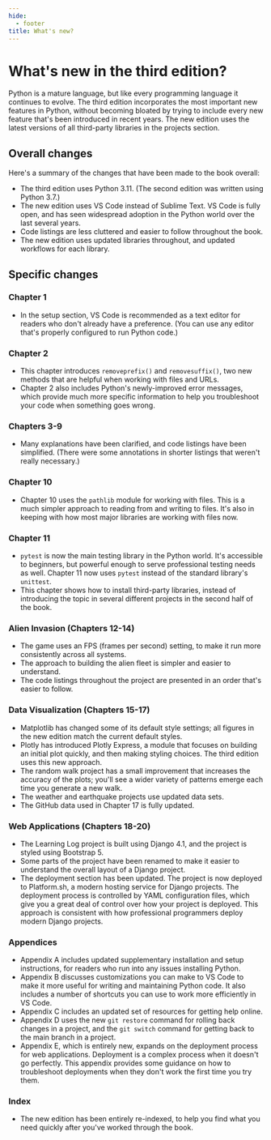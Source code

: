 ```yaml
---
hide:
  - footer
title: What's new?
---
```


# What's new in the third edition?

Python is a mature language, but like every programming language it continues to evolve. The third edition incorporates
the most important new features in Python, without becoming bloated by trying to include every new feature that's been
introduced in recent years. The new edition uses the latest versions of all third-party libraries in the projects
section.

## Overall changes

Here's a summary of the changes that have been made to the book overall:

- The third edition uses Python 3.11. (The second edition was written using Python 3.7.)
- The new edition uses VS Code instead of Sublime Text. VS Code is fully open, and has seen widespread adoption in the
  Python world over the last several years.
- Code listings are less cluttered and easier to follow throughout the book.
- The new edition uses updated libraries throughout, and updated workflows for each library.

## Specific changes

### Chapter 1

- In the setup section, VS Code is recommended as a text editor for readers who don't already have a preference. (You
  can use any editor that's properly configured to run Python code.)

### Chapter 2

- This chapter introduces `removeprefix()` and `removesuffix()`, two new methods that are helpful when working with
  files and URLs.
- Chapter 2 also includes Python's newly-improved error messages, which provide much more specific information to help
  you troubleshoot your code when something goes wrong.

### Chapters 3-9

- Many explanations have been clarified, and code listings have been simplified. (There were some annotations in shorter
  listings that weren't really necessary.)

### Chapter 10

- Chapter 10 uses the `pathlib` module for working with files. This is a much simpler approach to reading from and
  writing to files. It's also in keeping with how most major libraries are working with files now.

### Chapter 11

- `pytest` is now the main testing library in the Python world. It's accessible to beginners, but powerful enough to
  serve professional testing needs as well. Chapter 11 now uses `pytest` instead of the standard library's `unittest`.
- This chapter shows how to install third-party libraries, instead of introducing the topic in several different
  projects in the second half of the book.

### Alien Invasion (Chapters 12-14)

- The game uses an FPS (frames per second) setting, to make it run more consistently across all systems.
- The approach to building the alien fleet is simpler and easier to understand.
- The code listings throughout the project are presented in an order that's easier to follow.

### Data Visualization (Chapters 15-17)

- Matplotlib has changed some of its default style settings; all figures in the new edition match the current default
  styles.
- Plotly has introduced Plotly Express, a module that focuses on building an initial plot quickly, and then making
  styling choices. The third edition uses this new approach.
- The random walk project has a small improvement that increases the accuracy of the plots; you'll see a wider variety
  of patterns emerge each time you generate a new walk.
- The weather and earthquake projects use updated data sets.
- The GitHub data used in Chapter 17 is fully updated.

### Web Applications (Chapters 18-20)

- The Learning Log project is built using Django 4.1, and the project is styled using Bootstrap 5.
- Some parts of the project have been renamed to make it easier to understand the overall layout of a Django project.
- The deployment section has been updated. The project is now deployed to Platform.sh, a modern hosting service for
  Django projects. The deployment process is controlled by YAML configuration files, which give you a great deal of
  control over how your project is deployed. This approach is consistent with how professional programmers deploy modern
  Django projects.

### Appendices

- Appendix A includes updated supplementary installation and setup instructions, for readers who run into any issues
  installing Python.
- Appendix B discusses customizations you can make to VS Code to make it more useful for writing and maintaining Python
  code. It also includes a number of shortcuts you can use to work more efficiently in VS Code.
- Appendix C includes an updated set of resources for getting help online.
- Appendix D uses the new `git restore` command for rolling back changes in a project, and the `git switch` command for
  getting back to the main branch in a project.
- Appendix E, which is entirely new, expands on the deployment process for web applications. Deployment is a complex
  process when it doesn't go perfectly. This appendix provides some guidance on how to troubleshoot deployments when
  they don't work the first time you try them.

### Index

- The new edition has been entirely re-indexed, to help you find what you need quickly after you've worked through the
  book.